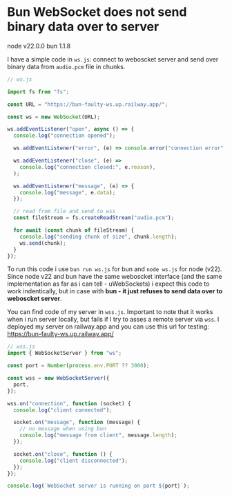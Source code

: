 # Bun WebSocket does not send binary data over to server

node v22.0.0
bun 1.1.8

I have a simple code in `ws.js`: connect to weboscket server and send over binary data from `audio.pcm` file in chunks.

```javascript
// ws.js

import fs from "fs";

const URL = "https://bun-faulty-ws.up.railway.app/";

const ws = new WebSocket(URL);

ws.addEventListener("open", async () => {
  console.log("connection opened");

  ws.addEventListener("error", (e) => console.error("connection error", e));

  ws.addEventListener("close", (e) =>
    console.log("connection closed:", e.reason),
  );

  ws.addEventListener("message", (e) => {
    console.log("message", e.data);
  });

  // read from file and send to wss
  const fileStream = fs.createReadStream("audio.pcm");

  for await (const chunk of fileStream) {
    console.log("sending chunk of size", chunk.length);
    ws.send(chunk);
  }
});
```

To run this code i use `bun run ws.js` for bun and `node ws.js` for node (v22). Since node v22 and bun have the same weboscket interface (and the same implementation as far as i can tell - uWebSockets) i expect this code to work indentically, but in case with **bun - it just refuses to send data over to weboscket server**.

You can find code of my server in `wss.js`. Important to note that it works when i run server locally, but fails if I try to asses a remote server via `wss`. I deployed my server on railway.app and you can use this url for testing: https://bun-faulty-ws.up.railway.app/

```javascript
// wss.js
import { WebSocketServer } from "ws";

const port = Number(process.env.PORT ?? 3000);

const wss = new WebSocketServer({
  port,
});

wss.on("connection", function (socket) {
  console.log("client connected");

  socket.on("message", function (message) {
    // no message when using bun
    console.log("message from client", message.length);
  });

  socket.on("close", function () {
    console.log("client disconnected");
  });
});

console.log(`WebSocket server is running on port ${port}`);
```
